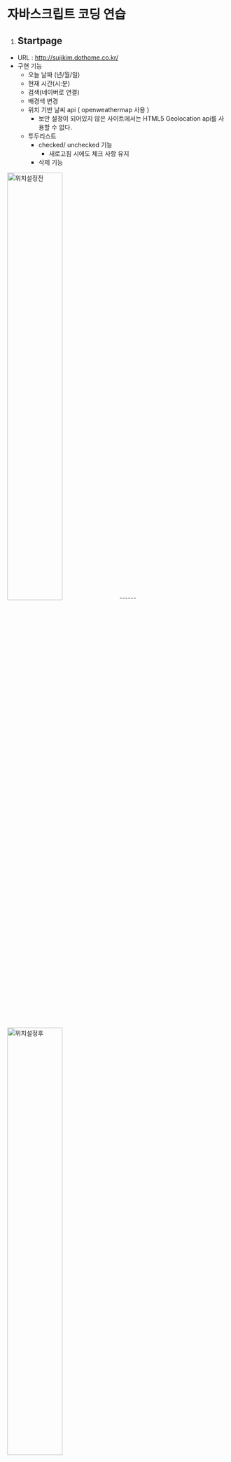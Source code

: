 # 자바스크립트 코딩 연습

1. ## Startpage

- URL : http://sujikim.dothome.co.kr/
- 구현 기능
  - 오늘 날짜 (년/월/일)
  - 현재 시간(시:분)
  - 검색(네이버로 연결)
  - 배경색 변경 
  - 위치 기반 날씨 api ( openweathermap 사용 )
    - 보안 설정이 되어있지 않은 사이트에서는 HTML5 Geolocation api를 사용할 수 없다.
  - 투두리스트
  	- checked/ unchecked 기능
  	  - 새로고침 시에도 체크 사항 유지
  	- 삭제 기능 

 <img src="https://user-images.githubusercontent.com/47530310/58156584-652cc800-7cb1-11e9-9f19-9072d4e345e6.PNG" alt="위치설정전" width="50%">
------
 <img src="https://user-images.githubusercontent.com/47530310/58156692-a329ec00-7cb1-11e9-8a18-5d1461c037df.PNG" alt="위치설정후" width="50%">

2. ## Canvas API 그림판

- URL : http://sujikim.dothome.co.kr/templates/paint.html
- 구현 기능
  - 색상표
    - 배열과 [Change] 버튼 이용해 총 18가지 색 구현
    - 선택한 색상을 화면에 표시
  - 브러쉬로 그리기
    - 기본 색상 값은 색상표 div에 속한 첫 번째 자식 요소의 배경색으로 지정
    - 캔버스를 기준으로 mouseup 또는 mouseleave 이벤트 발생 시 그리기 중단
  - 브러쉬 크기 조절
    - input 태그 range value 값에 맞춰 브러쉬 크기 조절
    - range value값에 따라 색상표에서 선택된 색이 표시된 div의 width와 height값의 크기가 변경된다.
  - 전체 색칠하기
    - [Fill] 버튼 클릭 후 컨버스를 클릭하면 컨버스 전체에 색이 칠해진다.
    - 전체 색칠하기와 브러쉬로 그리기를 구분하기 위해 버튼의 innerText값을 [Fill]과 [Paint]로 구분
    - fillRect() 사용
  - 지우기
    - clearRect() 사용
  - 파일로 다운로드하기
    - png파일로 저장
    - 다운로드 파일명은 paint로 지정
  
  


> 참고 사이트
>
> - <a href="https://academy.nomadcoders.co/" target="_blank">노마드코더</a>

